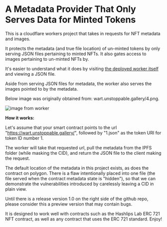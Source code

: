 # A Metadata Provider That Only Serves Data for Minted Tokens

This is a cloudflare workers project that takes in requests for NFT metadata and images. 

It protects the metadata (and true file location) of un-minted tokens by only serving JSON files pertaining to minted NFTs. It also gates access to images pertaining to un-minted NFTs by.

It's easier to understand what it does by visiting [the deployed worker itself](https://wart.unstoppable.gallery/1.json) and viewing a JSON file. 

Aside from serving JSON files for metadata, the worker also serves the images pointed to by the metadata. 

Below image was originally obtained from: wart.unstoppable.gallery/4.png.


![image from worker](https://wart.unstoppable.gallery/4.png)


**How it works:**

Let's assume that your smart contract points to the url "https://wart.unstoppable.gallery/", followed by "1.json" as the token URI for token ID number 1. 

The worker will take that requested url, pull the metadata from the IPFS folder (while masking the CID), and return the JSON file to the client making the request. 

The default location of the metadata in this project exists, as does the contract on polygon. There is a flaw intentionally placed into one file (the file served when the contract metadata state is "hidden"), so that we can demonstrate the vulnerabilities introduced by carelessly leaving a CID in plain view. 

Until there is a release version 1.0 on the right side of the github repo, please consider this a preview version that may contain bugs. 

It is designed to work well with contracts such as the Hashlips Lab ERC 721 NFT contract, as well as any contract that uses the ERC 721 standard. Enjoy!
